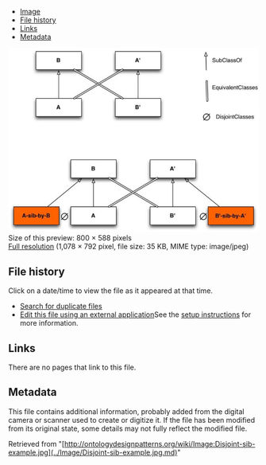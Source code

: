 * [Image](../Image/Disjoint-sib-example.jpg.md#file)
* [File history](../Image/Disjoint-sib-example.jpg.md#filehistory)
* [Links](../Image/Disjoint-sib-example.jpg.md#filelinks)
* [Metadata](../Image/Disjoint-sib-example.jpg.md#metadata)

[![Image:Disjoint-sib-example.jpg](../images/thumb/4/47/Disjoint-sib-example.jpg/800px-Disjoint-sib-example.jpg)](../images/4/47/Disjoint-sib-example.jpg)  
Size of this preview: 800 × 588 pixels  
[Full resolution](../images/4/47/Disjoint-sib-example.jpg)‎ (1,078 × 792 pixel, file size: 35 KB, MIME type: image/jpeg)

## File history

Click on a date/time to view the file as it appeared at that time.



  
* [Search for duplicate files](http://ontologydesignpatterns.org/wiki/Special:FileDuplicateSearch/Disjoint-sib-example.jpg "Special:FileDuplicateSearch/Disjoint-sib-example.jpg")
* [Edit this file using an external application](http://ontologydesignpatterns.org/wiki/index.php?title=Image:Disjoint-sib-example.jpg&action=edit&externaledit=true&mode=file "Image:Disjoint-sib-example.jpg")See the [setup instructions](http://www.mediawiki.org/wiki/Manual:External_editors "http://www.mediawiki.org/wiki/Manual:External_editors") for more information.

## Links



There are no pages that link to this file.



## Metadata


This file contains additional information, probably added from the digital camera or scanner used to create or digitize it.
If the file has been modified from its original state, some details may not fully reflect the modified file.




Retrieved from "[http://ontologydesignpatterns.org/wiki/Image:Disjoint-sib-example.jpg](../Image/Disjoint-sib-example.jpg.md)"